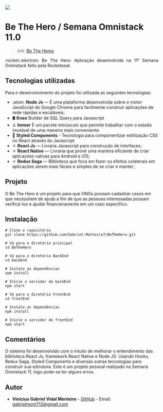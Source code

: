 ![](https://lh3.googleusercontent.com/78TScphjhXlFIedluuCtgU0IhwAUf0PeEdTxpwJh6bQhQdpTNHmd4sqS3vK_ScehF3UU-80DuMwDyrUkXNo9RLn1xCvvj0p5GI39rbq6j1k1gC24RcwH_W_N0BtCTfdjanTpxAitWN9GZ3FqM7eIGZgd95OPj-1IoYfEXCLvCv865JAmHZqBikX7274oxEtUDyyKvyUw0yv7C72LuhB1UIfyZo3oz2zLxYckO4z6M0Yv8X081zdrD3leohk27FOTFYV9FDzqF_QEgYBdBc9JecWDdodLiLZ9AMq5Y_Xh2UUgTUiqvrQqFPuUJJXea_pfBl0ne9kYUFPZ9T5zCkw3eY68JBA8XMTXUjWDbkgp0ML-V6tQzzXGqTSm01vHTqg590UY2PmpToELc_GHm43-DYbxBsVvJy6qdLQZRu3PVB9M_2q4ODUMXguwAvAXDOgb0AthadpK42RsvI0yJmA_wkXaXIjiJhk_KXCHq_-E4YkiNq5Y-Mz9o5hw1T2YuBUaAA68CM40mG4dQqM6KIY-0TgFHWJlj7MF7pg5xczArvcd8rraMKJxB2LzNYLUmsGcyEHEpXDGbbYY2yvLXRolTOloDzTPdQRQiHyjtmo9cKmqChCrr6_qlRvNUfFSEuN_DWcjA-yZ7c3-UnZWigSQYtUdZaPvkLPrsfRSEGSLg8wHC9vNCVnsgW9AVf2bbw=w949-h593-no)

# [](<[https://github.com/Gabriel-Monteiro7/BeTheHero-Web](https://github.com/Gabriel-Monteiro7/BeTheHero)>)Be The Hero / Semana Omnistack 11.0

> _link:_ [Be The Heros](https://theheros.netlify.com/)

<p align="justify">
	  :rocket::electron: Be The Hero: Aplicação desenvolvida na 11° Semana Ominstack feito pela Rocketseat.
</p>

## [](<[https://github.com/Gabriel-Monteiro7/BeTheHero-Web](https://github.com/Gabriel-Monteiro7/BeTheHero)#tecnologias>)Tecnologias utilizadas

Para o desenvolvimento do projeto foi utilizada as seguintes tecnologias:

- :atom: **Node Js** — É uma plataforma desenvolvida sobre o motor JavaScript do Google Chrome para facilmente construir aplicações de rede rápidas e escaláveis;
- :oil_drum: **Knex** Builder de SQL Query para Javascript
- :anchor: **Immer** É um pacote minúsculo que permite trabalhar com o estado imutável de uma maneira mais conveniente
- :nail_care: **Styled Components** - Tecnologia para componentizar estilização CSS no React através do Javascript
- :atom_symbol: **React Js** — Livraria Javascript para construção de interfaces;
- :atom_symbol: **React Native** — Livraria que provê uma maneira eficiente de criar aplicações nativas para Android e iOS;
- :atom_symbol: **Redux Saga** — Biblioteca que foca em fazer os efeitos colaterais em aplicações serem mais fáceis e simples de se criar e manter;

## [](<[https://github.com/Gabriel-Monteiro7/BeTheHero](https://github.com/Gabriel-Monteiro7/BeTheHero)#projeto>)Projeto

O Be The Hero é um projeto para que ONGs possam cadastrar casos em que necessitem de ajuda a fim de que as pessoas interessadas possam verificá-los e ajudar financeiramente em um caso específico.

## Instalação

```
# Clone o repositório
git clone https://github.com/Gabriel-Monteiro7/BeTheHero.git

# Vá para o diretório principal
cd BeTheHero

# Vá para o diretório BackEnd
cd backEnd

# Instale as dependências
npm install

# Inicie o servidor do backEnd
npm start

# Vá para o diretório FrontEnd
cd frontEnd

# Instale as dependências
npm install

# Inicie o servidor do frontEnd
npm start
```

## Comentários

O sistema foi desenvolvido com o intuito de melhorar o entendimento das biblioteca React Js, framework React Native e Node JS. Usando Hooks, Redux Saga, Styled Components e diversas outras tecnologias para construir sua estrutura. Este é um projeto pessoal realizado na Semana Omnistack 11, logo pode-se ter alguns erros.

## [](<[https://github.com/Gabriel-Monteiro7/BeTheHero](https://github.com/Gabriel-Monteiro7/BeTheHero)#autor>)Autor

- **Vinicius Gabriel Vidal Monteiro** - [GitHub](https://github.com/Gabriel-Monteiro7) - Email: [gabrielmont713@gmail.com](mailto:gabrielmont713@gmail.com)
